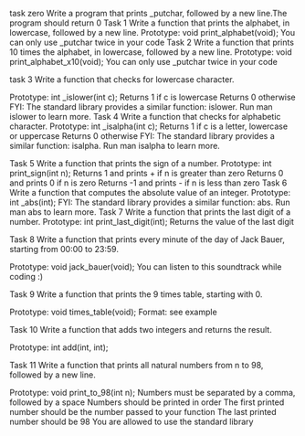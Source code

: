 task zero 
Write a program that prints _putchar, followed by a new line.The program should return 0
Task 1
Write a function that prints the alphabet, in lowercase, followed by a new line.
Prototype: void print_alphabet(void);
You can only use _putchar twice in your code
Task 2
Write a function that prints 10 times the alphabet, in lowercase, followed by a new line.
Prototype: void print_alphabet_x10(void);
You can only use _putchar twice in your code

task 3
Write a function that checks for lowercase character.

Prototype: int _islower(int c);
Returns 1 if c is lowercase
Returns 0 otherwise
FYI: The standard library provides a similar function: islower. Run man islower to learn more.
Task 4
Write a function that checks for alphabetic character.
Prototype: int _isalpha(int c);
Returns 1 if c is a letter, lowercase or uppercase
Returns 0 otherwise
FYI: The standard library provides a similar function: isalpha. Run man isalpha to learn more.

Task 5
Write a function that prints the sign of a number.
Prototype: int print_sign(int n);
Returns 1 and prints + if n is greater than zero
Returns 0 and prints 0 if n is zero
Returns -1 and prints - if n is less than zero
Task 6
Write a function that computes the absolute value of an integer.
Prototype: int _abs(int);
FYI: The standard library provides a similar function: abs. Run man abs to learn more.
Task 7
Write a function that prints the last digit of a number.
Prototype: int print_last_digit(int);
Returns the value of the last digit

Task 8
Write a function that prints every minute of the day of Jack Bauer, starting from 00:00 to 23:59.

Prototype: void jack_bauer(void);
You can listen to this soundtrack while coding :)

Task 9
Write a function that prints the 9 times table, starting with 0.

Prototype: void times_table(void);
Format: see example

Task 10
Write a function that adds two integers and returns the result.

Prototype: int add(int, int);

Task 11
Write a function that prints all natural numbers from n to 98, followed by a new line.

Prototype: void print_to_98(int n);
Numbers must be separated by a comma, followed by a space
Numbers should be printed in order
The first printed number should be the number passed to your function
The last printed number should be 98
You are allowed to use the standard library
